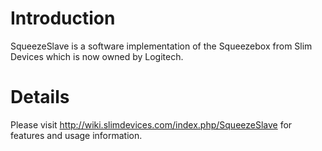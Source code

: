 # Introduction #

SqueezeSlave is a software implementation of the Squeezebox from Slim Devices which is now owned by Logitech.


# Details #

Please visit http://wiki.slimdevices.com/index.php/SqueezeSlave for features and usage information.